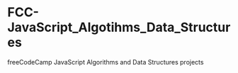 # FCC-JavaScript_Algotihms_Data_Structures
freeCodeCamp JavaScript Algorithms and Data Structures projects
